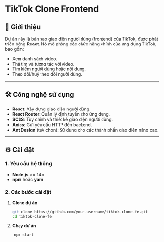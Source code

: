# TikTok Clone Frontend

## 📝 Giới thiệu

Dự án này là bản sao giao diện người dùng (frontend) của TikTok, được phát triển bằng **React**. Nó mô phỏng các chức năng chính của ứng dụng TikTok, bao gồm:

- Xem danh sách video.
- Thả tim và tương tác với video.
- Tìm kiếm người dùng hoặc nội dung.
- Theo dõi/huỷ theo dõi người dùng.

---

## 🛠️ Công nghệ sử dụng

- **React**: Xây dựng giao diện người dùng.
- **React Router**: Quản lý định tuyến cho ứng dụng.
- **SCSS**: Tùy chỉnh và thiết kế giao diện người dùng.
- **Axios**: Gửi yêu cầu HTTP đến backend.
- **Ant Design** (tuỳ chọn): Sử dụng cho các thành phần giao diện nâng cao.

---

## ⚙️ Cài đặt

### 1. Yêu cầu hệ thống

- **Node.js** >= 14.x
- **npm** hoặc **yarn**

### 2. Các bước cài đặt

1. **Clone dự án**
   ```bash
   git clone https://github.com/your-username/tiktok-clone-fe.git
   cd tiktok-clone-fe
   ```
2. **Chạy dự án**

```bash
    npm start
```
